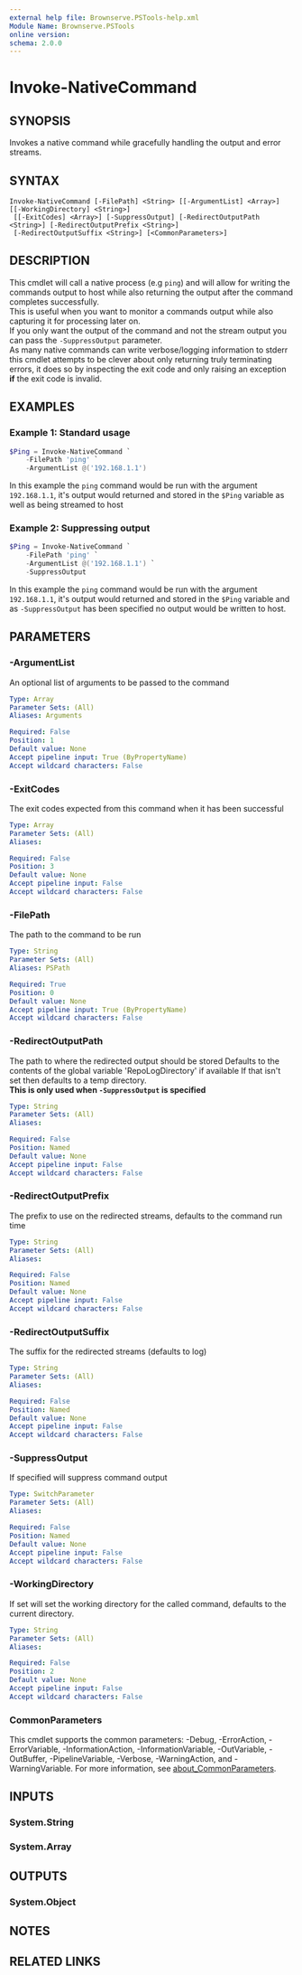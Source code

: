 ```yaml
---
external help file: Brownserve.PSTools-help.xml
Module Name: Brownserve.PSTools
online version:
schema: 2.0.0
---
```


# Invoke-NativeCommand

## SYNOPSIS
Invokes a native command while gracefully handling the output and error streams.

## SYNTAX

```
Invoke-NativeCommand [-FilePath] <String> [[-ArgumentList] <Array>] [[-WorkingDirectory] <String>]
 [[-ExitCodes] <Array>] [-SuppressOutput] [-RedirectOutputPath <String>] [-RedirectOutputPrefix <String>]
 [-RedirectOutputSuffix <String>] [<CommonParameters>]
```

## DESCRIPTION
This cmdlet will call a native process (e.g `ping`) and will allow for writing the commands output to host while also returning the output after the command completes successfully.  
This is useful when you want to monitor a commands output while also capturing it for processing later on.  
If you only want the output of the command and not the stream output you can pass the `-SuppressOutput` parameter.  
As many native commands can write verbose/logging information to stderr this cmdlet attempts to be clever about only returning truly terminating errors, it does so by inspecting the exit code and only raising an exception **if** the exit code is invalid.

## EXAMPLES

### Example 1: Standard usage
```powershell
$Ping = Invoke-NativeCommand `
    -FilePath 'ping' `
    -ArgumentList @('192.168.1.1')
```

In this example the `ping` command would be run with the argument `192.168.1.1`, it's output would returned and stored in the `$Ping` variable as well as being streamed to host

### Example 2: Suppressing output
```powershell
$Ping = Invoke-NativeCommand `
    -FilePath 'ping' `
    -ArgumentList @('192.168.1.1') `
    -SuppressOutput
```

In this example the `ping` command would be run with the argument `192.168.1.1`, it's output would returned and stored in the `$Ping` variable and as `-SuppressOutput` has been specified no output would be written to host.

## PARAMETERS

### -ArgumentList
An optional list of arguments to be passed to the command

```yaml
Type: Array
Parameter Sets: (All)
Aliases: Arguments

Required: False
Position: 1
Default value: None
Accept pipeline input: True (ByPropertyName)
Accept wildcard characters: False
```

### -ExitCodes
The exit codes expected from this command when it has been successful

```yaml
Type: Array
Parameter Sets: (All)
Aliases:

Required: False
Position: 3
Default value: None
Accept pipeline input: False
Accept wildcard characters: False
```

### -FilePath
The path to the command to be run

```yaml
Type: String
Parameter Sets: (All)
Aliases: PSPath

Required: True
Position: 0
Default value: None
Accept pipeline input: True (ByPropertyName)
Accept wildcard characters: False
```

### -RedirectOutputPath
The path to where the redirected output should be stored
Defaults to the contents of the global variable 'RepoLogDirectory' if available
If that isn't set then defaults to a temp directory.  
**This is only used when `-SuppressOutput` is specified**

```yaml
Type: String
Parameter Sets: (All)
Aliases:

Required: False
Position: Named
Default value: None
Accept pipeline input: False
Accept wildcard characters: False
```

### -RedirectOutputPrefix
The prefix to use on the redirected streams, defaults to the command run time

```yaml
Type: String
Parameter Sets: (All)
Aliases:

Required: False
Position: Named
Default value: None
Accept pipeline input: False
Accept wildcard characters: False
```

### -RedirectOutputSuffix
The suffix for the redirected streams (defaults to log)

```yaml
Type: String
Parameter Sets: (All)
Aliases:

Required: False
Position: Named
Default value: None
Accept pipeline input: False
Accept wildcard characters: False
```

### -SuppressOutput
If specified will suppress command output

```yaml
Type: SwitchParameter
Parameter Sets: (All)
Aliases:

Required: False
Position: Named
Default value: None
Accept pipeline input: False
Accept wildcard characters: False
```

### -WorkingDirectory
If set will set the working directory for the called command, defaults to the current directory.

```yaml
Type: String
Parameter Sets: (All)
Aliases:

Required: False
Position: 2
Default value: None
Accept pipeline input: False
Accept wildcard characters: False
```

### CommonParameters
This cmdlet supports the common parameters: -Debug, -ErrorAction, -ErrorVariable, -InformationAction, -InformationVariable, -OutVariable, -OutBuffer, -PipelineVariable, -Verbose, -WarningAction, and -WarningVariable. For more information, see [about_CommonParameters](http://go.microsoft.com/fwlink/?LinkID=113216).

## INPUTS

### System.String
### System.Array
## OUTPUTS

### System.Object
## NOTES

## RELATED LINKS
